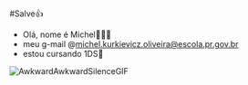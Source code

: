 #Salve👍

- Olá, nome é Michel👨🏿‍🦲
- meu g-mail @michel.kurkievicz.oliveira@escola.pr.gov.br 
- estou cursando 1DS👻

![AwkwardAwkwardSilenceGIF](https://github.com/user-attachments/assets/7e849ce9-262a-4866-bc2a-a09810658fec)
